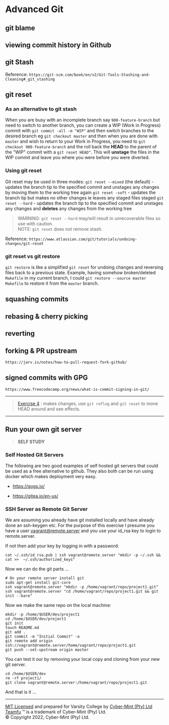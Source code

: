 # Advanced Git

## git blame

## viewing commit history in Github


## git Stash

Reference: `https://git-scm.com/book/en/v2/Git-Tools-Stashing-and-Cleaning#_git_stashing`

## git reset
### As an alternative to git stash 
When you are busy with an incomplete branch say `900-feature-branch` but need to switch to another branch, you can create a WIP (Work in Progress) commit with `git commit -all -m "WIP"` and then switch branches to the desired branch eg `git checkout master` and then when you are done with `master` and wish to return to your Work in Progress, you need to `git checkout 900-feature-branch` and the roll back the **HEAD** to the parent of the "WIP" commit with a `git reset HEAD^`.  This will **unstage** the files in the WIP commit and leave you where you were before you were diverted.

### Using git reset
Git reset may be used in three modes:
`git reset --mixed` (the default) - updates the branch tip to the specified commit and unstages any changes by moving them to the working tree again
`git reset -soft` - updates the branch tip but makes no other changes ie leaves any staged files staged
`git reset --hard` - updates the branch tip to the specified commit and unstages any changes and **deletes** any changes from the working tree

> WARNING: `git reset --hard` may/will result in unrecoverable files so use with caution.<br>NOTE: `git reset` does not remove stash.

Reference: `https://www.atlassian.com/git/tutorials/undoing-changes/git-reset`

### git reset vs git restore
`git restore` is like a simplified `git reset` for undoing changes and reversing files back to a previous state. Example, having somehow broken/deleted `Makefile` in my current branch, I could `git restore --source master Makefile` to restore it from the `master` branch.

## squashing commits


## rebasing & cherry picking


## reverting



## forking & PR upstream
`https://jarv.is/notes/how-to-pull-request-fork-github/`


##  signed commits with GPG
`https://www.freecodecamp.org/news/what-is-commit-signing-in-git/`

---

> [Exercise 4](./exercise-04.md) : makes changes, use `git reflog` and `git reset` to move HEAD around and see effects.


---

## Run your own git server
> **SELF STUDY**

### Self Hosted Git Servers

The following are two good examples of self hosted git servers that could be used as a free alternative to github.  They also both can be run using docker which makes deployment very easy.
* https://gogs.io/  

* https://gitea.io/en-us/


### SSH Server as Remote Git Server
We are assuming you already have git installed locally and have already done an ssh-keygen etc.  For the purpose of this exercise I presume you have a user vagrant@remote.server and you use your id_rsa key to login to remote.server.

If not then add your key by logging in with a password:
```
cat ~/.ssh/id_rsa.pub | ssh vagrant@remote.server "mkdir -p ~/.ssh && cat >>  ~/.ssh/authorized_keys"
```

Now we can do the git parts ...
```
# On your remote server install git
sudo apt-get install git-core
ssh vagrant@remote.server "mkdir -p /home/vagrant/repo/project1.git"
ssh vagrant@remote.server "cd /home/vagrant/repo/project1.git && git init --bare"
```

Now we make the same repo on the local machine:
```
mkdir -p /home/$USER/dev/project1
cd /home/$USER/dev/project1
git init
touch README.md
git add .
git commit -m "Initial Commit" -a
git remote add origin ssh://vagrant@remote.server/home/vagrant/repo/project1.git
git push --set-upstream origin master
```

You can test it our by removing your local copy and cloning from your new git server.

```
cd /home/$USER/dev
rm -rf project1/
git clone vagrant@remote.server:/home/vagrant/repo/project1.git
```

And that is it ...


---
[MIT Licensed](LICENSE) and prepared for Varsity College by [Cyber-Mint (Pty) Ltd](https://www.cyber-mint.com)<br>
[Teamfu](https://teamfu.tech) &trade; is a trademark of Cyber-Mint (Pty) Ltd.<br>
&copy; Copyright 2022, Cyber-Mint (Pty) Ltd.  